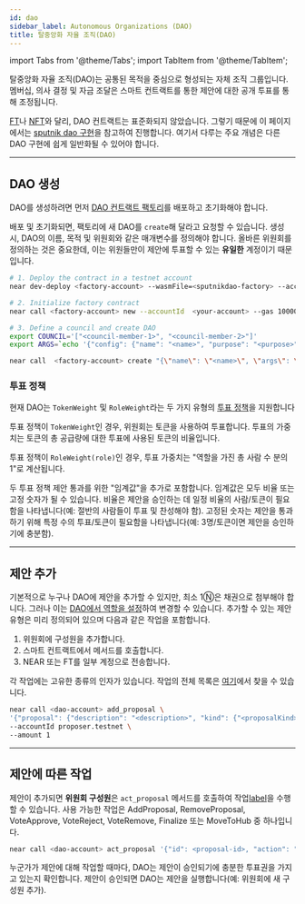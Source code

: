 ```yaml
---
id: dao
sidebar_label: Autonomous Organizations (DAO)
title: 탈중앙화 자율 조직(DAO)
---
```


import Tabs from '@theme/Tabs';
import TabItem from '@theme/TabItem';

탈중앙화 자율 조직(DAO)는 공통된 목적을 중심으로 형성되는 자체 조직 그룹입니다. 멤버십, 의사 결정 및 자금 조달은 스마트 컨트랙트를 통한 제안에 대한 공개 투표를 통해 조정됩니다.

[FT](ft.md)나 [NFT](nft.md)와 달리, DAO 컨트랙트는 표준화되지 않았습니다. 그렇기 때문에 이 페이지에서는 [sputnik dao 구현](https://github.com/near-daos/sputnik-dao-contract)을 참고하여 진행합니다. 여기서 다루는 주요 개념은 다른 DAO 구현에 쉽게 일반화될 수 있어야 합니다.

---

## DAO 생성
DAO를 생성하려면 먼저 [DAO 컨트랙트 팩토리](https://github.com/near-daos/sputnik-dao-contract#setup)를 배포하고 초기화해야 합니다.

배포 및 초기화되면, 팩토리에 새 DAO를 `create`해 달라고 요청할 수 있습니다. 생성 시, DAO의 이름, 목적 및 위원회와 같은 매개변수를 정의해야 합니다. 올바른 위원회를 정의하는 것은 중요한데, 이는 위원들만이 제안에 투표할 수 있는 **유일한** 계정이기 때문입니다.


<Tabs className="language-tabs" groupId="code-tabs">
  <TabItem value="cli" label="NEAR CLI">

  ```bash
  # 1. Deploy the contract in a testnet account
  near dev-deploy <factory-account> --wasmFile=<sputnikdao-factory> --accountId <your-account>

  # 2. Initialize factory contract
  near call <factory-account> new --accountId  <your-account> --gas 100000000000000

  # 3. Define a council and create DAO
  export COUNCIL='["<council-member-1>", "<council-member-2>"]'
  export ARGS=`echo '{"config": {"name": "<name>", "purpose": "<purpose>", "metadata":"<metadata>"}, "policy": '$COUNCIL'}' | base64`

  near call  <factory-account> create "{\"name\": \"<name>\", \"args\": \"$ARGS\"}" --accountId <your-account> --amount 10 --gas 150000000000000
  ```

  </TabItem>
</Tabs>

### 투표 정책
현재 DAO는 `TokenWeight` 및 `RoleWeight`라는 두 가지 유형의 [투표 정책](https://github.com/near-daos/sputnik-dao-contract#voting-policy)을 지원합니다

투표 정책이 `TokenWeight`인 경우, 위원회는 토큰을 사용하여 투표합니다. 투표의 가중치는 토큰의 총 공급량에 대한 투표에 사용된 토큰의 비율입니다.

투표 정책이 `RoleWeight(role)`인 경우, 투표 가중치는 "역할을 가진 총 사람 수 분의 1"로 계산됩니다.

두 투표 정책 제안 통과를 위한 "임계값"을 추가로 포함합니다. 임계값은 모두 비율 또는 고정 숫자가 될 수 있습니다. 비율은 제안을 승인하는 데 일정 비율의 사람/토큰이 필요함을 나타냅니다(예: 절반의 사람들이 투표 및 찬성해야 함). 고정된 숫자는 제안을 통과하기 위해 특정 수의 투표/토큰이 필요함을 나타냅니다(예: 3명/토큰이면 제안을 승인하기에 충분함).

<hr class="subsection" />

## 제안 추가
기본적으로 누구나 DAO에 제안을 추가할 수 있지만, 최소 1Ⓝ은 채권으로 첨부해야 합니다. 그러나 이는 [DAO에서 역할을 설정](https://github.com/near-daos/sputnik-dao-contract#roles-and-permissions)하여 변경할 수 있습니다. 추가할 수 있는 제안 유형은 미리 정의되어 있으며 다음과 같은 작업을 포함합니다.

1. 위원회에 구성원을 추가합니다.
2. 스마트 컨트랙트에서 메서드를 호출합니다.
3. NEAR 또는 FT를 일부 계정으로 전송합니다.

각 작업에는 고유한 종류의 인자가 있습니다. 작업의 전체 목록은 [여기](https://github.com/near-daos/sputnik-dao-contract#proposal-types)에서 찾을 수 있습니다.

<Tabs className="language-tabs" groupId="code-tabs">
  <TabItem value="cli" label="NEAR CLI">

  ```bash
  near call <dao-account> add_proposal \
'{"proposal": {"description": "<description>", "kind": {"<proposalKind>": {"<argument>": "<value>", "<argument>": "<value>"}}}}' \
--accountId proposer.testnet \
--amount 1

  ```

  </TabItem>
</Tabs>

<hr class="subsection" />

## 제안에 따른 작업
제안이 추가되면 **위원회 구성원**은 `act_proposal` 메서드를 호출하여 작업[label](https://docs.near.org/develop/relevant-contracts/dao)을 수행할 수 있습니다. 사용 가능한 작업은 AddProposal, RemoveProposal, VoteApprove, VoteReject, VoteRemove, Finalize 또는 MoveToHub 중 하나입니다.

<Tabs className="language-tabs" groupId="code-tabs">
  <TabItem value="cli" label="NEAR CLI">

  ```bash
  near call <dao-account> act_proposal '{"id": <proposal-id>, "action": "<action>"}' --accountId <a-council-account-id>
  ```

  </TabItem>
</Tabs>

누군가가 제안에 대해 작업할 때마다, DAO는 제안이 승인되기에 충분한 투표권을 가지고 있는지 확인합니다. 제안이 승인되면 DAO는 제안을 실행합니다(예: 위원회에 새 구성원 추가).